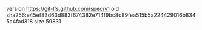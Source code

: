 version https://git-lfs.github.com/spec/v1
oid sha256:e45ef83d63d883f674382e714f9bc8c89fea515b5a224429016b8345a4fad318
size 59831

